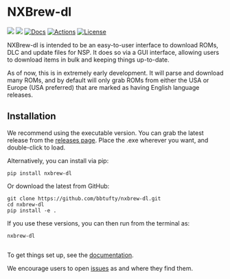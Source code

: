 # NXBrew-dl

[![](https://img.shields.io/pypi/v/nxbrew-dl.svg?label=PyPI&style=flat-square)](https://pypi.org/pypi/nxbrew-dl/)
[![](https://img.shields.io/pypi/pyversions/nxbrew-dl.svg?label=Python&color=yellow&style=flat-square)](https://pypi.org/pypi/nxbrew-dl/)
[![Docs](https://readthedocs.org/projects/nxbrew-dl/badge/?version=latest&style=flat-square)](https://nxbrew-dl.readthedocs.io/en/latest/)
[![Actions](https://img.shields.io/github/actions/workflow/status/bbtufty/nxbrew-dl/build.yaml?branch=main&style=flat-square)](https://github.com/bbtufty/nxbrew-dl/actions)
[![License](https://img.shields.io/badge/license-GNUv3-blue.svg?label=License&style=flat-square)](LICENSE)

NXBrew-dl is intended to be an easy-to-user interface to download ROMs, DLC and update files for NSP. It does so via
a GUI interface, allowing users to download items in bulk and keeping things up-to-date.

As of now, this is in extremely early development. It will parse and download many ROMs, and by default will only
grab ROMs from either the USA or Europe (USA preferred) that are marked as having English language releases.

## Installation

We recommend using the executable version. You can grab the latest release from the [releases page](https://github.com/bbtufty/nxbrew-dl/releases). Place the 
.exe wherever you want, and double-click to load.

Alternatively, you can install via pip:
```shell
pip install nxbrew-dl
```
Or download the latest from GitHub:
```shell
git clone https://github.com/bbtufty/nxbrew-dl.git
cd nxbrew-dl
pip install -e .
```
If you use these versions, you can then run from the terminal as:
```shell
nxbrew-dl
```

## 

To get things set up, see the [documentation](https://nxbrew-dl.readthedocs.io/en/latest/).

We encourage users to open [issues](https://github.com/bbtufty/nxbrew-dl/issues>) as and where they find them.